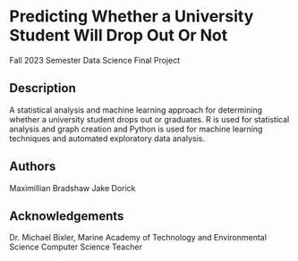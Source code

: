 # Predicting Whether a University Student Will Drop Out Or Not

Fall 2023 Semester Data Science Final Project

## Description

A statistical analysis and machine learning approach for determining whether a university student drops out or graduates.
R is used for statistical analysis and graph creation and Python is used for machine learning techniques and automated exploratory data analysis. 

## Authors

Maximillian Bradshaw
Jake Dorick

## Acknowledgements

Dr. Michael Bixler,
Marine Academy of Technology and Environmental Science Computer Science Teacher
